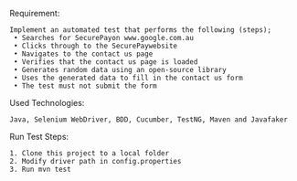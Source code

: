 Requirement:

    Implement an automated test that performs the following (steps); 
	 • Searches for SecurePayon www.google.com.au 
	 • Clicks through to the SecurePaywebsite 
	 • Navigates to the contact us page 
	 • Verifies that the contact us page is loaded 
	 • Generates random data using an open-source library 
	 • Uses the generated data to fill in the contact us form 
	 • The test must not submit the form

Used Technologies:

	Java, Selenium WebDriver, BDD, Cucumber, TestNG, Maven and Javafaker

Run Test Steps:

    1. Clone this project to a local folder
	2. Modify driver path in config.properties
	3. Run mvn test

